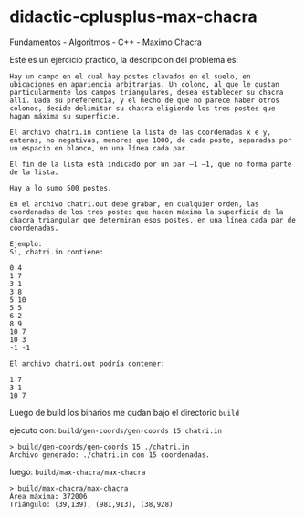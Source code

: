 # didactic-cplusplus-max-chacra
Fundamentos - Algoritmos - C++ - Maximo Chacra

Este es un ejercicio practico, la descripcion del problema es:

    Hay un campo en el cual hay postes clavados en el suelo, en ubicaciones en apariencia arbitrarias. Un colono, al que le gustan particularmente los campos triangulares, desea establecer su chacra allí. Dada su preferencia, y el hecho de que no parece haber otros colonos, decide delimitar su chacra eligiendo los tres postes que hagan máxima su superficie.
    
    El archivo chatri.in contiene la lista de las coordenadas x e y, enteras, no negativas, menores que 1000, de cada poste, separadas por un espacio en blanco, en una línea cada par.
    
    El fin de la lista está indicado por un par –1 –1, que no forma parte de la lista.
    
    Hay a lo sumo 500 postes.
    
    En el archivo chatri.out debe grabar, en cualquier orden, las coordenadas de los tres postes que hacen máxima la superficie de la chacra triangular que determinan esos postes, en una línea cada par de coordenadas.

```
Ejemplo:
Si, chatri.in contiene:

0 4
1 7
3 1
3 8
5 10
5 5
6 2
8 9
10 7
10 3
-1 -1
```

    El archivo chatri.out podría contener:
```
1 7
3 1
10 7
```

Luego de build los binarios me qudan bajo el directorio `build`

ejecuto con:
`build/gen-coords/gen-coords 15 chatri.in`
```
> build/gen-coords/gen-coords 15 ./chatri.in
Archivo generado: ./chatri.in con 15 coordenadas.
```

luego:
`build/max-chacra/max-chacra`

```
> build/max-chacra/max-chacra
Área máxima: 372006
Triángulo: (39,139), (981,913), (38,928)
```
